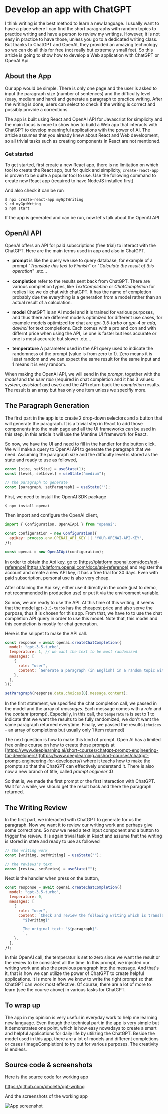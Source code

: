 # Develop an app with ChatGPT

I think writing is the best method to learn a new language. I usually want to have a place where I can find the short paragraphs with random topics to practice writing and have a person to review my writings. However, it is not easy in practice to have those, unless you go to a dedicated writing class. But thanks to ChatGPT and OpenAI, they provided an amazing technology so we can do all this for free (not really but extremely small fee). So this article is going to show how to develop a Web application with ChatGPT or OpenAI Api.

## About the App

Our app would be simple. There is only one page and the user is asked to input the paragraph size (number of sentences) and the difficulty level (easy, medium and hard) and generate a paragraph to practice writing. After the writing is done, users can select to check if the writing is correct and possibly provide a corrections.

The app is built using React and OpenAI API for Javascript for simplicity and the main focus is more to show how to build a Web app that interacts with ChatGPT to develop meaningful applications with the power of AI. The article assumes that you already knew about React and Web development, so all trivial tasks such as creating components in React are not mentioned.

### Get started

To get started, first create a new React app, there is no limitation on which tool to create the React app, but for quick and simplicity, `create-react-app` is proven to be quite a popular tool to use. Use the following command to create new React app (required to have NodeJS installed first)

And also check it can be run

```
$ npx create-react-app myGptWriting
$ cd myGptWrting
$ npm start
```

If the app is generated and can be run, now let's talk about the OpenAI API

## OpenAI API

OpenAI offers an API for paid subscriptions (free trial) to interact with the ChatGPT. Here are the main terms used in app and also in ChatGPT.

- **prompt** is like the query we use to query database, for example of a prompt "_Translate this text to Finnish_" or "_Calculate the result of this operation_" .etc...

- **completion** refer to the results sent back from ChatGPT. There are various completion types, like _TextCompletion_ or _ChatCompletion_ for replies like we do chat with chatGPT. It has the name of completion probably due the everything is a generation from a model rather than an actual result of a calculation.

- **model** ChatGPT is an AI model and it is trained for various purposes, and thus there are different models optimized for different use cases, for example models optimized for chat are _gpt-3.5-turbo_ or _gpt-4_ or _ada_, _davinci_ for text completions. Each comes with a pro and con and with differnt price when using the API, i.e one is faster but less accurate or one is most accurate but slower .etc...

- **temperature** A parameter used in the API query used to indicate the randomness of the prompt (value is from zero to 1). Zero means it is least random and we can expect the same result for the same input and 1 means it is very random.

When making the OpenAI API, we will send in the _prompt_, together with the _model_ and _the user role_ (required in chat completion and it has 3 values: _system_, _assistant_ and _user_) and the API return back the _completion_ results. The result is an array but has only one item unless we specifiy more.

## The Paragraph Generation

The first part in the app is to create 2 drop-down selectors and a button that will generate the paragraph. It is a trivial step in React to add those components into the main page and all the UI frameworks can be used in this step, in this article it will use the Mantine UI framework for React.

So now, we have the UI and need to fill in the handler for the button click. We will make a query to OpenAI API to generate the paragraph that we need. Assuming the paragraph size and the difficulty level is stored as the state and ready to use as followed,

```js
const [size, setSize] = useState(1);
const [level, setLevel] = useState("medium");

// the paragraph to generate
const [paragraph, setParagraph] = useState("");
```

First, we need to install the OpenAI SDK package

```
$ npm install openai
```

Then import and configure the OpenAI client,

```js
import { Configuration, OpenAIApi } from "openai";

const configuration = new Configuration({
  apiKey: process.env.OPENAI_API_KEY || "YOUR-OPENAI-API-KEY",
});

const openai = new OpenAIApi(configuration);
```

In order to obtain the Api key, go to [https://platform.openai.com/docs/api-reference](https://platform.openai.com/docs/api-reference) and register the account and create a new API key, it has a free trial for 30 days. Even with paid subscription, personal use is also very cheap.

After obtaining the Api key, either use it directly in the code (just to demo, not recommended in production use) or put it via the environment variable.

So now, we are ready to use the API. At this time of this writing, it seems that the model `gpt-3.5-turbo` has the cheapest price and also serve the purpose, thus it is chosen for this app. From that, we have to to use the chat completion API query in order to use this model. Note that, this model and this completion is mostly for chat generation.

Here is the snippet to make the API call.

```js
const response = await openai.createChatCompletion({
  model: "gpt-3.5-turbo",
  temperature: 1, // we want the text to be most randomized
  messages: [
    {
      role: "user",
      content: `Generate a paragraph (in English) in a random topic with maximum ${size} lines and at level ${level}`,
    },
  ],
});

setParagraph(response.data.choices[0].message.content);
```

In the first statement, we specified the chat completion call, we passed in the model and the array of _messages_. Each message comes with a _role_ and the _content_ (prompt). Especially, in this call, the `temperature` is set to 1 to indicate that we want the results to be fully randomized, we don't want the same paragraph returned everytime. Finally, we passed the results (`choices` - an array of completions but usually only 1 item returned)

The next question is how to make this kind of prompt. Open AI has a limited free online course on how to create those prompts at [https://www.deeplearning.ai/short-courses/chatgpt-prompt-engineering-for-developers/](https://www.deeplearning.ai/short-courses/chatgpt-prompt-engineering-for-developers/) where it teachs how to make the prompts so that the ChatGPT can effectively understand it. There is also now a new branch of title, called _prompt engineer_ :D

So that is, we made the first prompt or the first interaction with ChatGPT. Wait for a while, we should get the result back and there the paragraph returned.

## The Writing Review

In the first part, we interacted with ChatGPT to generate for us the paragraph. Now we want it to review our writing work and perhaps give some corrections. So now we need a text input component and a button to trigger the reivew. It is again trivial task in React and assume that the writing is stored in state and ready to use as followed

```js
// the writing work
const [writing, setWriting] = useState("");

// the reviews's text
const [review, setReview] = useState("");
```

Next is the handler when press on the button,

```js
const response = await openai.createChatCompletion({
  model: "gpt-3.5-turbo",
  temperature: 0,
  messages: [
    {
      role: "user",
      content: `Check and review the following writing which is translated from the original text:
        "${writing}"

        The original text: "${paragraph}".
        `,
    },
  ],
});
```

In this OpenAI call, the temperatur is set to zero since we want the result or the review to be consistent all the time. In this prompt, we injected our writing work and also the previous paragraph into the message. And that's it, that is how we can utilize the power of ChatGPT to create helpful applications. It is more in how we know to write the right prompt so that ChatGPT can work most effective. Of course, there are a lot of more to learn (see the course above) in various tasks for ChatGPT.

## To wrap up

The app in my opinion is very useful in everyday work to help me learning new language. Even though the technical part in the app is very simple but it demonstrates one point, which is how easy nowadays to create a smart and helpful applications for daily life by utilizing the ChatGPT. Beside the model used in this app, there are a lot of models and different completions or cases (ImageCompletion) to try out for various purposes. The creativity is endless.

## Source code & screenshots

Here is the source code for working app

https://github.com/pholeth/gpt-writing

And the screenshots of the working app

![App screenshot](./docs/app-screenshot.png)
